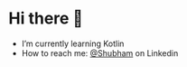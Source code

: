 # Hi there 👋

* I’m currently learning Kotlin
* How to reach me: [@Shubham](www.linkedin.com/in/shubham-agarwal-4034ab156) on Linkedin

